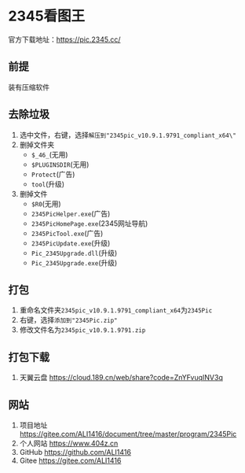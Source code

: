 # 2345看图王

官方下载地址：<https://pic.2345.cc/>

## 前提

装有压缩软件

## 去除垃圾

1. 选中文件，右键，选择`解压到"2345pic_v10.9.1.9791_compliant_x64\"`
2. 删掉文件夹
   - `$_46_`(无用)
   - `$PLUGINSDIR`(无用)
   - `Protect`(广告)
   - `tool`(升级)
3. 删掉文件
   - `$R0`(无用)
   - `2345PicHelper.exe`(广告)
   - `2345PicHomePage.exe`(2345网址导航)
   - `2345PicTool.exe`(广告)
   - `2345PicUpdate.exe`(升级)
   - `Pic_2345Upgrade.dll`(升级)
   - `Pic_2345Upgrade.exe`(升级)

## 打包

1. 重命名文件夹`2345pic_v10.9.1.9791_compliant_x64`为`2345Pic`
2. 右键，选择`添加到"2345Pic.zip"`
3. 修改文件名为`2345pic_v10.9.1.9791.zip`

## 打包下载

1. 天翼云盘 <https://cloud.189.cn/web/share?code=ZnYFvuqINV3q>

## 网站

1. 项目地址 <https://gitee.com/ALI1416/document/tree/master/program/2345Pic>
2. 个人网站 <https://www.404z.cn>
3. GitHub <https://github.com/ALI1416>
4. Gitee <https://gitee.com/ALI1416>
